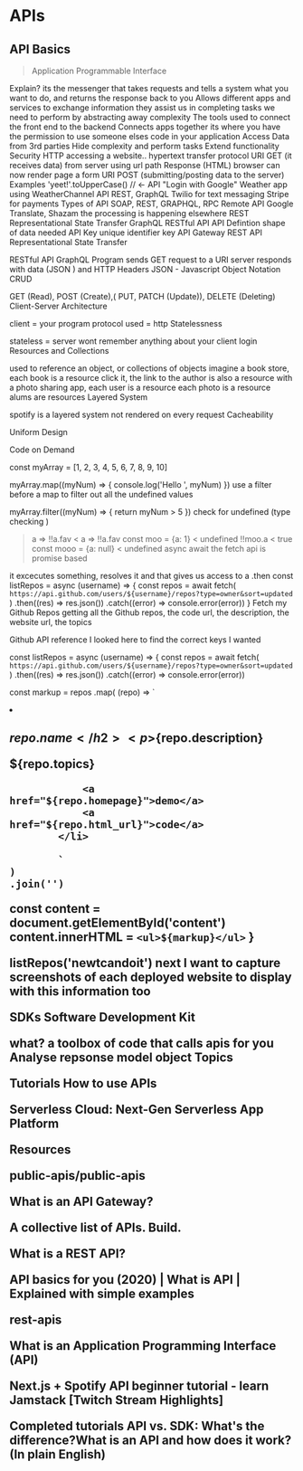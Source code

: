# APIs

## API Basics
> Application Programmable Interface

Explain?
its the messenger that takes requests and tells a system what you want to do, and returns the response back to you
Allows different apps and services to exchange information
they assist us in completing tasks we need to perform by abstracting away complexity
The tools used to connect the front end to the backend
Connects apps together
its where you have the permission to use someone elses code in your application
Access Data from 3rd parties
Hide complexity and perform tasks
Extend functionality
Security HTTP accessing a website..
hypertext transfer protocol
URI GET (it receives data) from server using url path
Response (HTML) browser can now render page a form
URI POST (submitting/posting data to the server)
Examples
'yeet!'.toUpperCase() // <- API
"Login with Google"
Weather app using WeatherChannel API
REST, GraphQL
Twilio for text messaging
Stripe for payments
Types of API SOAP, REST, GRAPHQL, RPC Remote API
Google Translate, Shazam
the processing is happening elsewhere REST
Representational State Transfer
GraphQL
RESTful API
API Defintion
shape of data needed
API Key
unique identifier key
API Gateway
REST API
Representational State Transfer

RESTful API
GraphQL
Program sends GET request to a URI
server responds with data (JSON ) and HTTP Headers
JSON - Javascript Object Notation
CRUD

GET (Read), POST (Create),( PUT, PATCH (Update)), DELETE (Deleting)
Client-Server Architecture

client = your program
protocol used = http
Statelessness

stateless = server wont remember anything about your client
login
Resources and Collections

used to reference an object, or collections of objects
imagine a book store, each book is a resource
click it, the link to the author is also a resource
with a photo sharing app, each user is a resource
each photo is a resource
alums are resources
Layered System

spotify is a layered system
not rendered on every request
Cacheability

Uniform Design

Code on Demand

const myArray = [1, 2, 3, 4, 5, 6, 7, 8, 9, 10]

myArray.map((myNum) => {
  console.log('Hello ', myNum)
})
use a filter before a map to filter out all the undefined values

myArray.filter((myNum) => {
  return myNum > 5
})
check for undefined (type checking )
>  a => !!a.fav
<  a => !!a.fav
>  const moo = {a: 1}
<  undefined
>  !!moo.a
<  true
>  const mooo = {a: null}
<  undefined
async await
the fetch api is promise based

it excecutes something, resolves it
and that gives us access to a .then
const listRepos = async (username) => {
  const repos = await fetch(
    `https://api.github.com/users/${username}/repos?type=owner&sort=updated`
  )
    .then((res) => res.json())
    .catch((error) => console.error(error))
}
Fetch my Github Repos
getting all the Github repos, the code url, the description, the website url, the topics

Github API reference I looked here to find the correct keys I wanted

const listRepos = async (username) => {
  const repos = await fetch(
    `https://api.github.com/users/${username}/repos?type=owner&sort=updated`
  )
    .then((res) => res.json())
    .catch((error) => console.error(error))

  const markup = repos
    .map(
      (repo) => `
             <li>
                <h2>${repo.name}</h2>
                <p>${repo.description}</p>
                <label>${repo.topics}</label>
                <div/>

                <a href="${repo.homepage}">demo</a>
                <a href="${repo.html_url}">code</a>
            </li>

            `
    )
    .join('')

  const content = document.getElementById('content')
  content.innerHTML = `<ul>${markup}</ul>`
}

listRepos('newtcandoit')
next I want to capture screenshots of each deployed website to display with this information too

SDKs
Software Development Kit

what?
a toolbox of code that calls apis for you
Analyse repsonse model object
Topics

Tutorials
How to use APIs

Serverless Cloud: Next-Gen Serverless App Platform

Resources

public-apis/public-apis

What is an API Gateway?

A collective list of APIs. Build.

What is a REST API?

API basics for you (2020) | What is API | Explained with simple examples

rest-apis

What is an Application Programming Interface (API)

Next.js + Spotify API beginner tutorial - learn Jamstack [Twitch Stream Highlights]

Completed tutorials API vs. SDK: What's the difference?What is an API and how does it work? (In plain English)